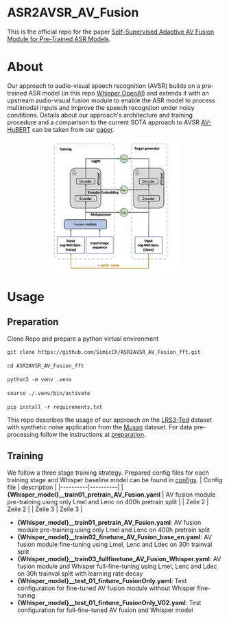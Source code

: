 # ASR2AVSR_AV_Fusion

This is the official repo for the paper [Self-Supervised Adaptive AV Fusion Module for Pre-Trained ASR Models](https://arxiv.org/abs/2312.13873).

# About
Our approach to audio-visual speech recognition (AVSR) builds on a pre-trained ASR model (in this repo [Whisper OpenAI](https://github.com/openai/whisper)) and extends it with an upstream audio-visual fusion module to enable the ASR model to process multimodal inputs and improve the speech recogntion under noisy conditions. Details about our approach's architecture and training procedure and a comparison to the current SOTA approach to AVSR [AV-HuBERT](https://github.com/facebookresearch/av_hubert) can be taken from our [paper](https://arxiv.org/abs/2312.13873).

<p align="center">
    <img src="/imgs/Overview.jpg" alt="Bildbeschreibung" style="width: 300px;"/>
</p>

# Usage

## Preparation

Clone Repo and prepare a python virtual environment
```shell
git clone https://github.com/SimicCh/ASR2AVSR_AV_Fusion_fft.git

cd ASR2AVSR_AV_Fusion_fft

python3 -m venv .venv

source ./.venv/bin/activate

pip install -r requirements.txt
```

This repo describes the usage of our approach on the [LRS3-Ted](https://www.robots.ox.ac.uk/~vgg/data/lip_reading/) dataset with synthetic noise application from the [Musan](http://www.openslr.org/17/) dataset. For data pre-processing follow the instructions at [preparation](./preparation/).


## Training
We follow a three stage training strategy. Prepared config files for each training stage and Whisper baseline model can be found in [configs](./configs/).
| Config file | description |
|----------|----------|
| **{Whisper_model}__train01_pretrain_AV_Fusion.yaml** | AV fusion module pre-training using only Lmel and Lenc on 400h pretrain split  |
| Zeile 2  | Zeile 2  |
| Zeile 3  | Zeile 3  |
- **{Whisper_model}__train01_pretrain_AV_Fusion.yaml**: AV fusion module pre-training using only Lmel and Lenc on 400h pretrain split
- **{Whisper_model}__train02_finetune_AV_Fusion_base_en.yaml**: AV fusion module fine-tuning using Lmel, Lenc and Ldec on 30h trainval split
- **{Whisper_model}__train03_fullfinetune_AV_Fusion_Whisper.yaml**: AV fusion module and Whisper full-fine-tuning using Lmel, Lenc and Ldec on 30h trainval split with learning rate decay
- **{Whisper_model}__test_01_fintune_FusionOnly.yaml**: Test configuration for fine-tuned AV fusion module without Whisper fine-tuning
- **{Whisper_model}__test_01_fintune_FusionOnly_V02.yaml**: Test configuration for full-fine-tuned AV fusion and Whisper model











